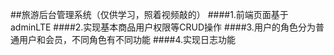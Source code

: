 ##旅游后台管理系统（仅供学习，照着视频敲的）
####1.前端页面基于adminLTE
####2.实现基本商品用户权限等CRUD操作
####3.用户的角色分为普通用户和会员，不同角色有不同功能
####4.实现日志功能

